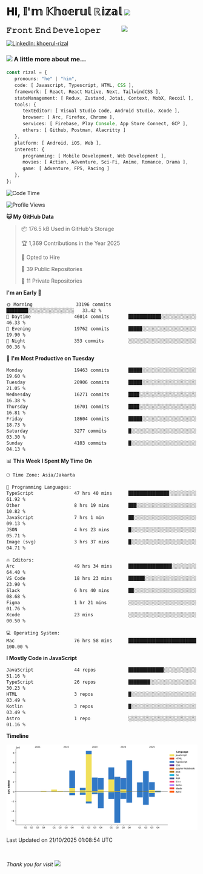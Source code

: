 <h1> 𝐇𝐢, 𝕀'𝕞 𝕂𝕙𝕠𝕖𝕣𝕦𝕝 ℝ𝕚𝕫𝕒𝕝 <img src="https://media.giphy.com/media/mGcNjsfWAjY5AEZNw6/giphy.gif" width="50"></h1>
<img align='right' src="https://media.giphy.com/media/v1.Y2lkPTc5MGI3NjExOWI2ajR2NGJubzBsZHFuaHMwajRrcDNsNXJwOG8yb3F0NjhkNXF4OSZlcD12MV9pbnRlcm5hbF9naWZfYnlfaWQmY3Q9cw/fkZukR450RQ1qnGaq9/giphy.gif" width="200">
<strong style="font-size:20px;">𝙵𝚛𝚘𝚗𝚝 𝙴𝚗𝚍 𝙳𝚎𝚟𝚎𝚕𝚘𝚙𝚎𝚛</strong>
</p></em>

[![LinkedIn: khoerul-rizal](https://img.shields.io/badge/khoerul--rizal-blue?style=flat-square&logo=Linkedin&logoColor=white&link=https://www.linkedin.com/in/khoerul-rizal/)](https://www.linkedin.com/in/khoerul-rizal/)

### <img src="https://media.giphy.com/media/VgCDAzcKvsR6OM0uWg/giphy.gif" width="50"> A little more about me...

```typescript
const rizal = {
   pronouns: "he" | "him",
   code: [ Javascript, Typescript, HTML, CSS ],
   framework: [ React, React Native, Next, TailwindCSS ],
   stateManagement: [ Redux, Zustand, Jotai, Context, MobX, Recoil ],
   tools: {
      textEditor: [ Visual Studio Code, Android Studio, Xcode ],
      browser: [ Arc, Firefox, Chrome ],
      services: [ Firebase, Play Console, App Store Connect, GCP ],
      others: [ Github, Postman, Alacritty ]
   },
   platform: [ Android, iOS, Web ],
   interest: {
      programming: [ Mobile Development, Web Development ],
      movies: [ Action, Adventure, Sci-Fi, Anime, Romance, Drama ],
      game: [ Adventure, FPS, Racing ]
   },
};
```

<!--START_SECTION:waka-->
![Code Time](http://img.shields.io/badge/Code%20Time-4%2C265%20hrs%2056%20mins-blue)

![Profile Views](http://img.shields.io/badge/Profile%20Views-0-blue)

**🐱 My GitHub Data** 

> 📦 176.5 kB Used in GitHub's Storage 
 > 
> 🏆 1,369 Contributions in the Year 2025
 > 
> 💼 Opted to Hire
 > 
> 📜 39 Public Repositories 
 > 
> 🔑 11 Private Repositories 
 > 
**I'm an Early 🐤** 

```text
🌞 Morning                33196 commits       ████████░░░░░░░░░░░░░░░░░   33.42 % 
🌆 Daytime                46014 commits       ████████████░░░░░░░░░░░░░   46.33 % 
🌃 Evening                19762 commits       █████░░░░░░░░░░░░░░░░░░░░   19.90 % 
🌙 Night                  353 commits         ░░░░░░░░░░░░░░░░░░░░░░░░░   00.36 % 
```
📅 **I'm Most Productive on Tuesday** 

```text
Monday                   19463 commits       █████░░░░░░░░░░░░░░░░░░░░   19.60 % 
Tuesday                  20906 commits       █████░░░░░░░░░░░░░░░░░░░░   21.05 % 
Wednesday                16271 commits       ████░░░░░░░░░░░░░░░░░░░░░   16.38 % 
Thursday                 16701 commits       ████░░░░░░░░░░░░░░░░░░░░░   16.81 % 
Friday                   18604 commits       █████░░░░░░░░░░░░░░░░░░░░   18.73 % 
Saturday                 3277 commits        █░░░░░░░░░░░░░░░░░░░░░░░░   03.30 % 
Sunday                   4103 commits        █░░░░░░░░░░░░░░░░░░░░░░░░   04.13 % 
```


📊 **This Week I Spent My Time On** 

```text
🕑︎ Time Zone: Asia/Jakarta

💬 Programming Languages: 
TypeScript               47 hrs 40 mins      ███████████████░░░░░░░░░░   61.92 % 
Other                    8 hrs 19 mins       ███░░░░░░░░░░░░░░░░░░░░░░   10.82 % 
JavaScript               7 hrs 1 min         ██░░░░░░░░░░░░░░░░░░░░░░░   09.13 % 
JSON                     4 hrs 23 mins       █░░░░░░░░░░░░░░░░░░░░░░░░   05.71 % 
Image (svg)              3 hrs 37 mins       █░░░░░░░░░░░░░░░░░░░░░░░░   04.71 % 

🔥 Editors: 
Arc                      49 hrs 34 mins      ████████████████░░░░░░░░░   64.40 % 
VS Code                  18 hrs 23 mins      ██████░░░░░░░░░░░░░░░░░░░   23.90 % 
Slack                    6 hrs 40 mins       ██░░░░░░░░░░░░░░░░░░░░░░░   08.68 % 
Figma                    1 hr 21 mins        ░░░░░░░░░░░░░░░░░░░░░░░░░   01.76 % 
Xcode                    23 mins             ░░░░░░░░░░░░░░░░░░░░░░░░░   00.50 % 

💻 Operating System: 
Mac                      76 hrs 58 mins      █████████████████████████   100.00 % 
```

**I Mostly Code in JavaScript** 

```text
JavaScript               44 repos            █████████████░░░░░░░░░░░░   51.16 % 
TypeScript               26 repos            ████████░░░░░░░░░░░░░░░░░   30.23 % 
HTML                     3 repos             █░░░░░░░░░░░░░░░░░░░░░░░░   03.49 % 
Kotlin                   3 repos             █░░░░░░░░░░░░░░░░░░░░░░░░   03.49 % 
Astro                    1 repo              ░░░░░░░░░░░░░░░░░░░░░░░░░   01.16 % 
```



**Timeline**

![Lines of Code chart](https://raw.githubusercontent.com/khoerulrizal/khoerulrizal/main/assets/bar_graph.png)


 Last Updated on 21/10/2025 01:08:54 UTC
<!--END_SECTION:waka-->
</details>
<br/>

<em>Thank you for visit</em> <img src="https://media.giphy.com/media/v1.Y2lkPTc5MGI3NjExcHdvNm1qZWtjaGw0ZjdwM3Z3NnY2dHlueTVuODBta2FiY20wM2YybSZlcD12MV9pbnRlcm5hbF9naWZfYnlfaWQmY3Q9cw/tV25tpdKqdFa9x81k2/giphy.gif" width="40">
